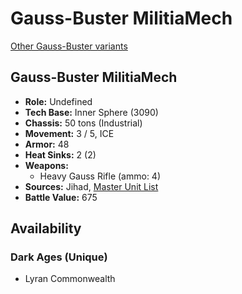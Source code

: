 # Gauss-Buster MilitiaMech

[Other Gauss-Buster variants](../gauss-buster.md)

## Gauss-Buster MilitiaMech
- **Role:** Undefined
- **Tech Base:** Inner Sphere (3090)
- **Chassis:** 50 tons (Industrial)
- **Movement:** 3 / 5, ICE
- **Armor:** 48
- **Heat Sinks:** 2 (2)
- **Weapons:**
  - Heavy Gauss Rifle (ammo: 4)
- **Sources:** Jihad, [Master Unit List](http://masterunitlist.info/Unit/Details/8100/gauss-buster-millitiamech)
- **Battle Value:** 675

## Availability

### Dark Ages (Unique)
- Lyran Commonwealth

